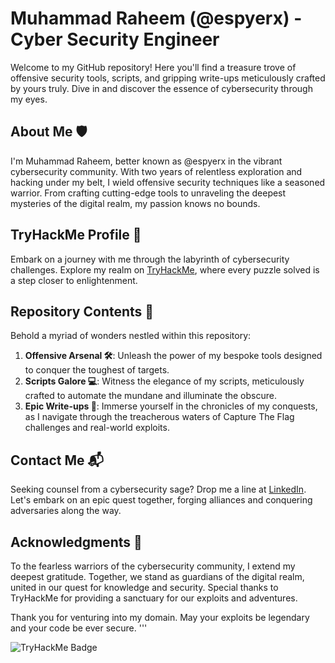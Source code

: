 # Muhammad Raheem (@espyerx) - Cyber Security Engineer

Welcome to my GitHub repository! Here you'll find a treasure trove of offensive security tools, scripts, and gripping write-ups meticulously crafted by yours truly. Dive in and discover the essence of cybersecurity through my eyes.

## About Me 🛡️
I'm Muhammad Raheem, better known as @espyerx in the vibrant cybersecurity community. With two years of relentless exploration and hacking under my belt, I wield offensive security techniques like a seasoned warrior. From crafting cutting-edge tools to unraveling the deepest mysteries of the digital realm, my passion knows no bounds.

## TryHackMe Profile 🚀
Embark on a journey with me through the labyrinth of cybersecurity challenges. Explore my realm on [TryHackMe](https://tryhackme.com/p/espyerx), where every puzzle solved is a step closer to enlightenment.

## Repository Contents 📂
Behold a myriad of wonders nestled within this repository:

1. **Offensive Arsenal 🛠️**: Unleash the power of my bespoke tools designed to conquer the toughest of targets.
2. **Scripts Galore 💻**: Witness the elegance of my scripts, meticulously crafted to automate the mundane and illuminate the obscure.
3. **Epic Write-ups 📝**: Immerse yourself in the chronicles of my conquests, as I navigate through the treacherous waters of Capture The Flag challenges and real-world exploits.

## Contact Me 📬
Seeking counsel from a cybersecurity sage? Drop me a line at [LinkedIn](https://www.linkedin.com/in/muhammad-raheem/). Let's embark on an epic quest together, forging alliances and conquering adversaries along the way.

## Acknowledgments 🙌
To the fearless warriors of the cybersecurity community, I extend my deepest gratitude. Together, we stand as guardians of the digital realm, united in our quest for knowledge and security. Special thanks to TryHackMe for providing a sanctuary for our exploits and adventures.

Thank you for venturing into my domain. May your exploits be legendary and your code be ever secure.
'''<!DOCTYPE html>
<html lang="en">
<head>
  <meta charset="UTF-8">
  <meta name="viewport" content="width=device-width, initial-scale=1.0">
  <title>Muhammad Raheem (@espyerx) - Cyber Security Engineer</title>
</head>
<body>
   <script src="https://tryhackme.com/badge/1072865"></script>
</body>

![TryHackMe Badge](https://tryhackme.com/badge/1072865)
